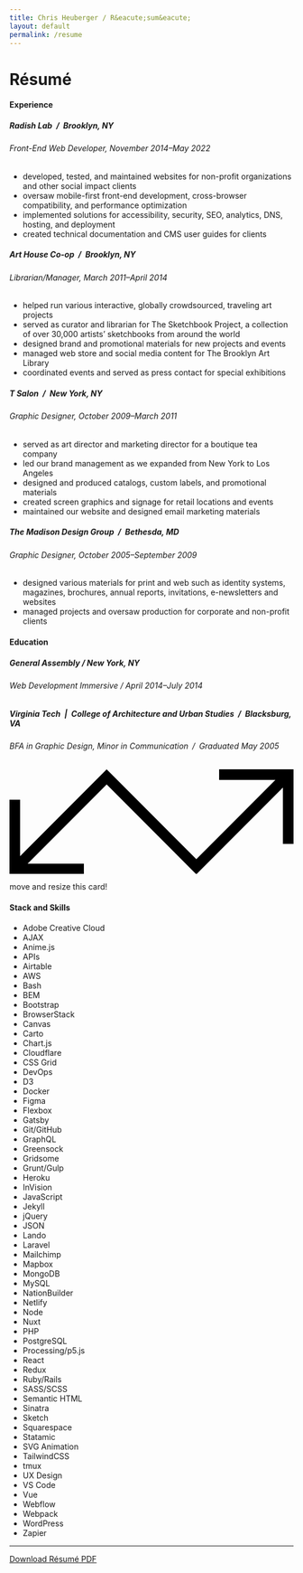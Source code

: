 ```yaml
---
title: Chris Heuberger / R&eacute;sum&eacute;
layout: default
permalink: /resume
---
```


<div class="main-content">
  <div class="resume-content">

  <h1 class="page-title">R&eacute;sum&eacute;</h1>

  <div class="spacer-small"></div>

  <div class="resume-section-header-wrapper">
    <h4 class="resume resume-section-header">Experience</h4>
  </div>

  <h5 class="resume-header">Radish Lab / Brooklyn, NY</h5>
  <h6 class="resume-subheader">Front-End Web Developer, November 2014&ndash;May 2022</h6>
  <ul class="resume-ul">
    <li>developed, tested, and maintained websites for non-profit organizations and other social impact clients</li>
    <li>oversaw mobile-first front-end development, cross-browser compatibility, and performance optimization</li>
    <li>implemented solutions for accessibility, security, SEO, analytics, DNS, hosting, and deployment</li>
    <li>created technical documentation and CMS user guides for clients</li>
  </ul>

  <h5 class="resume-header">Art House Co-op / Brooklyn, NY</h5>
  <h6 class="resume-subheader">Librarian/Manager, March 2011&ndash;April 2014</h6>
  <ul class="resume-ul">
    <li>helped run various interactive, globally crowdsourced, traveling art projects</li>
    <li>served as curator and librarian for The Sketchbook Project, a collection of over 30,000 artists’ sketchbooks from around the world</li>
    <li>designed brand and promotional materials for new projects and events</li>
    <li>managed web store and social media content for The Brooklyn Art Library</li>
    <li>coordinated events and served as press contact for special exhibitions</li>
  </ul>

  <h5 class="resume-header">T Salon / New York, NY</h5>
  <h6 class="resume-subheader">Graphic Designer, October 2009&ndash;March 2011</h6>
  <ul class="resume-ul">
    <li>served as art director and marketing director for a boutique tea company</li>
    <li>led our brand management as we expanded from New York to Los Angeles</li>
    <li>designed and produced catalogs, custom labels, and promotional materials</li>
    <li>created screen graphics and signage for retail locations and events</li>
    <li>maintained our website and designed email marketing materials</li>
  </ul>

  <h5 class="resume-header">The Madison Design Group / Bethesda, MD</h5>
  <h6 class="resume-subheader">Graphic Designer, October 2005&ndash;September 2009</h6>
  <ul class="resume-ul">
    <li>designed various materials for print and web such as identity systems, magazines, brochures, annual reports, invitations, e-newsletters and websites</li>
    <li>managed projects and oversaw production for corporate and non-profit clients</li>
  </ul>

  <div class="resume-section-header-wrapper">
    <h4 class="resume resume-section-header">Education</h4>
  </div>

  <h5 class="resume-header">General Assembly / New York, NY</h5>
  <h6 class="resume-subheader">Web Development Immersive / April 2014&ndash;July 2014</h6>

  <h5 class="resume-header">Virginia Tech | College of Architecture and Urban Studies / Blacksburg, VA</h5>
  <h6 class="resume-subheader">BFA in Graphic Design, Minor in Communication / Graduated May 2005</h6>

  <div class="spacer-small"></div>

  <div class="ui-card">
    <div class="ui-card-inner">
      <div class="ui-instructions"><svg class="ui-svg" xmlns="http://www.w3.org/2000/svg" viewBox="0 0 1280.14 472.06"><polygon points="944.84 0 944.84 47.9 1198.34 47.9 842.1 404.14 471.09 33.12 471.09 33.13 438.06 .1 47.9 390.26 47.9 136.76 0 136.76 0 472.06 335.3 472.06 335.3 424.16 81.8 424.16 438.02 67.94 824 453.91 824.01 453.9 842.08 471.96 1232.24 81.8 1232.24 335.3 1280.14 335.3 1280.14 0 944.84 0"/></svg><p class="ui-instructions-text">move and resize this card!</p></div>
      <h4 class="ui-card-title">Stack and Skills</h4>
      <ul class="tools-list">
        <li class="tool">Adobe Creative Cloud</li>
        <li class="tool">AJAX</li>
        <li class="tool">Anime.js</li>
        <li class="tool">APIs</li>
        <li class="tool">Airtable</li>
        <li class="tool">AWS</li>
        <li class="tool">Bash</li>
        <li class="tool">BEM</li>
        <li class="tool">Bootstrap</li>
        <li class="tool">BrowserStack</li>
        <li class="tool">Canvas</li>
        <li class="tool">Carto</li>
        <li class="tool">Chart.js</li>
        <li class="tool">Cloudflare</li>
        <li class="tool">CSS Grid</li>
        <li class="tool">DevOps</li>
        <li class="tool">D3</li>
        <li class="tool">Docker</li>
        <li class="tool">Figma</li>
        <li class="tool">Flexbox</li>
        <li class="tool">Gatsby</li>
        <li class="tool">Git/GitHub</li>
        <li class="tool">GraphQL</li>
        <li class="tool">Greensock</li>
        <li class="tool">Gridsome</li>
        <li class="tool">Grunt/Gulp</li>
        <li class="tool">Heroku</li>
        <li class="tool">InVision</li>
        <li class="tool">JavaScript</li>
        <li class="tool">Jekyll</li>
        <li class="tool">jQuery</li>
        <li class="tool">JSON</li>
        <li class="tool">Lando</li>
        <li class="tool">Laravel</li>
        <li class="tool">Mailchimp</li>
        <li class="tool">Mapbox</li>
        <li class="tool">MongoDB</li>
        <li class="tool">MySQL</li>
        <li class="tool">NationBuilder</li>
        <li class="tool">Netlify</li>
        <li class="tool">Node</li>
        <li class="tool">Nuxt</li>
        <li class="tool">PHP</li>
        <li class="tool">PostgreSQL</li>
        <li class="tool">Processing/p5.js</li>
        <li class="tool">React</li>
        <li class="tool">Redux</li>
        <li class="tool">Ruby/Rails</li>
        <li class="tool">SASS/SCSS</li>
        <li class="tool">Semantic HTML</li>
        <li class="tool">Sinatra</li>
        <li class="tool">Sketch</li>
        <li class="tool">Squarespace</li>
        <li class="tool">Statamic</li>
        <li class="tool">SVG Animation</li>
        <li class="tool">TailwindCSS</li>
        <li class="tool">tmux</li>
        <li class="tool">UX Design</li>
        <li class="tool">VS Code</li>
        <li class="tool">Vue</li>
        <li class="tool">Webflow</li>
        <li class="tool">Webpack</li>
        <li class="tool">WordPress</li>
        <li class="tool">Zapier</li>
      </ul>
    </div>
  </div>

  <hr/>
  <p class="resume-text-link-wrapper"><a class="text-link" href="/assets/docs/chris-heuberger-resume-2022.pdf" target="_blank" rel="noopener">Download R&eacute;sum&eacute; PDF</a></p>    
  </div>

</div>